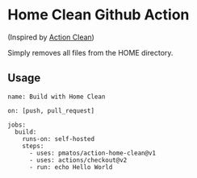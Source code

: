 
# Home Clean Github Action

(Inspired by [Action Clean](https://github.com/AutoModality/action-clean))

Simply removes all files from the HOME directory. 

## Usage

```
name: Build with Home Clean

on: [push, pull_request]

jobs:
  build:
    runs-on: self-hosted
    steps:
      - uses: pmatos/action-home-clean@v1
      - uses: actions/checkout@v2
      - run: echo Hello World 
```
